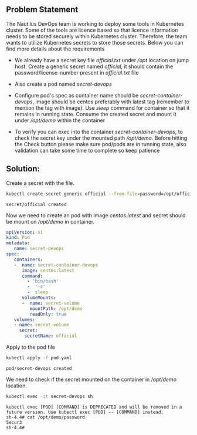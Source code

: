 ## Problem Statement

 The Nautilus DevOps team is working to deploy some tools in Kubernetes cluster. Some of the tools are licence based so that licence information needs to be stored securely within Kubernetes cluster. Therefore, the team wants to utilize Kubernetes secrets to store those secrets. Below you can find more details about the requirements

-  We already have a secret key file *official.txt* under */opt* location on jump host. Create a generic secret named *official*, it should contain the password/license-number present in *official.txt* file

-  Also create a pod named *secret-devops*

-  Configure pod's spec as container name should be *secret-container-devops*, image should be centos preferably with latest tag (remember to mention the tag with image). Use *sleep* command for container so that it remains in running state. Consume the created secret and mount it under */opt/demo* within the container

-  To verify you can exec into the container *secret-container-devops*, to check the secret key under the mounted path */opt/demo*. Before hitting the Check button please make sure pod/pods are in running state, also validation can take some time to complete so keep patience

## Solution:

 Create a secret with the file.

```bash
kubectl create secret generic official --from-file=password=/opt/official.txt
```

```
secret/official created
```

 Now we need to create an pod with image *centos:latest* and secret should be mount on */opt/demo* in container.

```yaml
apiVersion: v1
kind: Pod
metadata:
   name: secret-devops
spec:
   containers:
   -  name: secret-container-devops
      image: centos:latest
      command:
        - 'bin/bash'
        -  '-c'
        -  sleep
      volumeMounts:
      -  name: secret-volume
         mountPath: /opt/demo
         readOnly: true
   volumes:
   - name: secret-volume
     secret:
       secretName: official
```

 Apply to the pod file

```bash
kubectl apply -f pod.yaml
```

```
pod/secret-devops created
```

 We need to check if the secret mounted on the container in */opt/demo* location.

```bash
kubectl exec -it secret-devops sh
```

```
kubectl exec [POD] [COMMAND] is DEPRECATED and will be removed in a future version. Use kubectl exec [POD] -- [COMMAND] instead.
sh-4.4# cat /opt/demo/password
5ecur3
sh-4.4#
```

